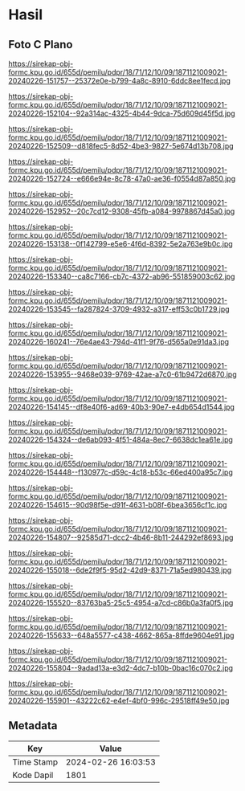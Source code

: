 # Hasil

## Foto C Plano

https://sirekap-obj-formc.kpu.go.id/655d/pemilu/pdpr/18/71/12/10/09/1871121009021-20240226-151757--25372e0e-b799-4a8c-8910-6ddc8ee1fecd.jpg

https://sirekap-obj-formc.kpu.go.id/655d/pemilu/pdpr/18/71/12/10/09/1871121009021-20240226-152104--92a314ac-4325-4b44-9dca-75d609d45f5d.jpg

https://sirekap-obj-formc.kpu.go.id/655d/pemilu/pdpr/18/71/12/10/09/1871121009021-20240226-152509--d818fec5-8d52-4be3-9827-5e674d13b708.jpg

https://sirekap-obj-formc.kpu.go.id/655d/pemilu/pdpr/18/71/12/10/09/1871121009021-20240226-152724--e666e94e-8c78-47a0-ae36-f0554d87a850.jpg

https://sirekap-obj-formc.kpu.go.id/655d/pemilu/pdpr/18/71/12/10/09/1871121009021-20240226-152952--20c7cd12-9308-45fb-a084-9978867d45a0.jpg

https://sirekap-obj-formc.kpu.go.id/655d/pemilu/pdpr/18/71/12/10/09/1871121009021-20240226-153138--0f142799-e5e6-4f6d-8392-5e2a763e9b0c.jpg

https://sirekap-obj-formc.kpu.go.id/655d/pemilu/pdpr/18/71/12/10/09/1871121009021-20240226-153340--ca8c7166-cb7c-4372-ab96-551859003c62.jpg

https://sirekap-obj-formc.kpu.go.id/655d/pemilu/pdpr/18/71/12/10/09/1871121009021-20240226-153545--fa287824-3709-4932-a317-eff53c0b1729.jpg

https://sirekap-obj-formc.kpu.go.id/655d/pemilu/pdpr/18/71/12/10/09/1871121009021-20240226-160241--76e4ae43-794d-41f1-9f76-d565a0e91da3.jpg

https://sirekap-obj-formc.kpu.go.id/655d/pemilu/pdpr/18/71/12/10/09/1871121009021-20240226-153955--9468e039-9769-42ae-a7c0-61b9472d6870.jpg

https://sirekap-obj-formc.kpu.go.id/655d/pemilu/pdpr/18/71/12/10/09/1871121009021-20240226-154145--df8e40f6-ad69-40b3-90e7-e4db654d1544.jpg

https://sirekap-obj-formc.kpu.go.id/655d/pemilu/pdpr/18/71/12/10/09/1871121009021-20240226-154324--de6ab093-4f51-484a-8ec7-6638dc1ea61e.jpg

https://sirekap-obj-formc.kpu.go.id/655d/pemilu/pdpr/18/71/12/10/09/1871121009021-20240226-154448--f130977c-d59c-4c18-b53c-66ed400a95c7.jpg

https://sirekap-obj-formc.kpu.go.id/655d/pemilu/pdpr/18/71/12/10/09/1871121009021-20240226-154615--90d98f5e-d91f-4631-b08f-6bea3656cf1c.jpg

https://sirekap-obj-formc.kpu.go.id/655d/pemilu/pdpr/18/71/12/10/09/1871121009021-20240226-154807--92585d71-dcc2-4b46-8b11-244292ef8693.jpg

https://sirekap-obj-formc.kpu.go.id/655d/pemilu/pdpr/18/71/12/10/09/1871121009021-20240226-155018--6de2f9f5-95d2-42d9-8371-71a5ed980439.jpg

https://sirekap-obj-formc.kpu.go.id/655d/pemilu/pdpr/18/71/12/10/09/1871121009021-20240226-155520--83763ba5-25c5-4954-a7cd-c86b0a3fa0f5.jpg

https://sirekap-obj-formc.kpu.go.id/655d/pemilu/pdpr/18/71/12/10/09/1871121009021-20240226-155633--648a5577-c438-4662-865a-8ffde9604e91.jpg

https://sirekap-obj-formc.kpu.go.id/655d/pemilu/pdpr/18/71/12/10/09/1871121009021-20240226-155804--9adad13a-e3d2-4dc7-b10b-0bac16c070c2.jpg

https://sirekap-obj-formc.kpu.go.id/655d/pemilu/pdpr/18/71/12/10/09/1871121009021-20240226-155901--43222c62-e4ef-4bf0-996c-29518ff49e50.jpg


## Metadata

| Key        | Value               |
| ---------- | ------------------- |
| Time Stamp | 2024-02-26 16:03:53 |
| Kode Dapil | 1801                |




